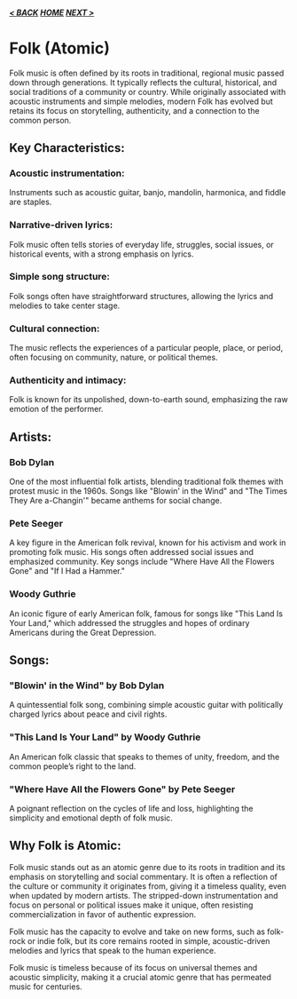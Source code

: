 ##### [< BACK](../electronic/electronic.md) [HOME](../index.md) [NEXT >](../hiphop/hiphop.md)
# Folk (Atomic)

Folk music is often defined by its roots in traditional, regional music passed down through generations. It typically reflects the cultural, historical, and social traditions of a community or country. While originally associated with acoustic instruments and simple melodies, modern Folk has evolved but retains its focus on storytelling, authenticity, and a connection to the common person.

## Key Characteristics:

### Acoustic instrumentation:

Instruments such as acoustic guitar, banjo, mandolin, harmonica, and fiddle are staples.

### Narrative-driven lyrics:

Folk music often tells stories of everyday life, struggles, social issues, or historical events, with a strong emphasis on lyrics.

### Simple song structure:

Folk songs often have straightforward structures, allowing the lyrics and melodies to take center stage.

### Cultural connection:

The music reflects the experiences of a particular people, place, or period, often focusing on community, nature, or political themes.

### Authenticity and intimacy:

Folk is known for its unpolished, down-to-earth sound, emphasizing the raw emotion of the performer.

## Artists:

### Bob Dylan

One of the most influential folk artists, blending traditional folk themes with protest music in the 1960s. Songs like "Blowin' in the Wind" and "The Times They Are a-Changin'" became anthems for social change.

### Pete Seeger

A key figure in the American folk revival, known for his activism and work in promoting folk music. His songs often addressed social issues and emphasized community. Key songs include "Where Have All the Flowers Gone" and "If I Had a Hammer."

### Woody Guthrie

An iconic figure of early American folk, famous for songs like "This Land Is Your Land," which addressed the struggles and hopes of ordinary Americans during the Great Depression.

## Songs:

### "Blowin' in the Wind" by Bob Dylan

A quintessential folk song, combining simple acoustic guitar with politically charged lyrics about peace and civil rights.

### "This Land Is Your Land" by Woody Guthrie

An American folk classic that speaks to themes of unity, freedom, and the common people’s right to the land.

### "Where Have All the Flowers Gone" by Pete Seeger

A poignant reflection on the cycles of life and loss, highlighting the simplicity and emotional depth of folk music.

## Why Folk is Atomic:

Folk music stands out as an atomic genre due to its roots in tradition and its emphasis on storytelling and social commentary. It is often a reflection of the culture or community it originates from, giving it a timeless quality, even when updated by modern artists. The stripped-down instrumentation and focus on personal or political issues make it unique, often resisting commercialization in favor of authentic expression.

Folk music has the capacity to evolve and take on new forms, such as folk-rock or indie folk, but its core remains rooted in simple, acoustic-driven melodies and lyrics that speak to the human experience.

Folk music is timeless because of its focus on universal themes and acoustic simplicity, making it a crucial atomic genre that has permeated music for centuries.
